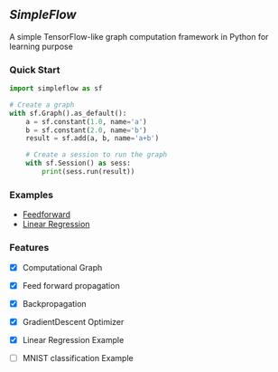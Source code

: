 ## *SimpleFlow*
A simple TensorFlow-like graph computation framework in Python for learning purpose

### Quick Start
``` python
import simpleflow as sf

# Create a graph
with sf.Graph().as_default():
    a = sf.constant(1.0, name='a')
    b = sf.constant(2.0, name='b')
    result = sf.add(a, b, name='a+b')

    # Create a session to run the graph 
    with sf.Session() as sess:
        print(sess.run(result))
```

### Examples
- [Feedforward](https://github.com/PytLab/simpleflow/blob/master/exmaples/feedforward.ipynb)
- [Linear Regression](https://github.com/PytLab/simpleflow/blob/master/exmaples/linear_regression.ipynb)

### Features

- [x] Computational Graph
- [x] Feed forward propagation
- [x] Backpropagation
- [x] GradientDescent Optimizer
- [x] Linear Regression Example
- [ ] MNIST classification Example

